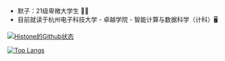 - 默子：21级卑微大学生 🏳️‍🌈
- 目前就读于杭州电子科技大学 - 卓越学院 - 智能计算与数据科学（计科）🖥️

[![Histone的Github状态](https://github-readme-stats.vercel.app/api?username=HisMax&show_icons=true&theme=dracula&locale=cn)](https://github.com/anuraghazra/github-readme-stats)

[![Top Langs](https://github-readme-stats.vercel.app/api/top-langs/?username=HisMax&show_icons=true&theme=dracula&locale=cn)](https://github.com/anuraghazra/github-readme-stats)
